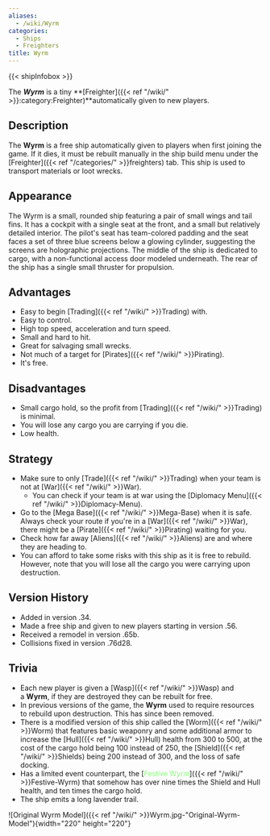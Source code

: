 ```yaml
---
aliases:
  - /wiki/Wyrm
categories:
  - Ships
  - Freighters
title: Wyrm
---
```


{{< shipInfobox >}}

The **_Wyrm_** is a tiny **[Freighter]({{< ref "/wiki/" >}}:category:Freighter)**automatically given to new players.

## Description

The **Wyrm** is a free ship automatically given to players when first joining the game. If it dies, it must be rebuilt manually in the ship build menu under the [Freighter]({{< ref "/categories/" >}}freighters) tab. This ship is used to transport materials or loot wrecks.

## Appearance

The Wyrm is a small, rounded ship featuring a pair of small wings and tail fins. It has a cockpit with a single seat at the front, and a small but relatively detailed interior. The pilot's seat has team-colored padding and the seat faces a set of three blue screens below a glowing cylinder, suggesting the screens are holographic projections. The middle of the ship is dedicated to cargo, with a non-functional access door modeled underneath. The rear of the ship has a single small thruster for propulsion.

## Advantages

- Easy to begin [Trading]({{< ref "/wiki/" >}}Trading) with.
- Easy to control.
- High top speed, acceleration and turn speed.
- Small and hard to hit.
- Great for salvaging small wrecks.
- Not much of a target for [Pirates]({{< ref "/wiki/" >}}Pirating).
- It's free.

## Disadvantages

- Small cargo hold, so the profit from [Trading]({{< ref "/wiki/" >}}Trading) is minimal.
- You will lose any cargo you are carrying if you die.
- Low health.

## Strategy

- Make sure to only [Trade]({{< ref "/wiki/" >}}Trading) when your team is not at [War]({{< ref "/wiki/" >}}War).
  - You can check if your team is at war using the [Diplomacy Menu]({{< ref "/wiki/" >}}Diplomacy-Menu).
- Go to the [Mega Base]({{< ref "/wiki/" >}}Mega-Base) when it is safe. Always check your route if you're in a [War]({{< ref "/wiki/" >}}War), there might be a [Pirate]({{< ref "/wiki/" >}}Pirating) waiting for you.
- Check how far away [Aliens]({{< ref "/wiki/" >}}Aliens) are and where they are heading to.
- You can afford to take some risks with this ship as it is free to rebuild. However, note that you will lose all the cargo you were carrying upon destruction.

## Version History

- Added in version .34.
- Made a free ship and given to new players starting in version .56.
- Received a remodel in version .65b.
- Collisions fixed in version .76d28.

## Trivia

- Each new player is given a [Wasp]({{< ref "/wiki/" >}}Wasp) and a **Wyrm**, if they are destroyed they can be rebuilt for free.
- In previous versions of the game, the **Wyrm** used to require resources to rebuild upon destruction. This has since been removed.
- There is a modified version of this ship called the [Worm]({{< ref "/wiki/" >}}Worm) that features basic weaponry and some additional armor to increase the [Hull]({{< ref "/wiki/" >}}Hull) health from 300 to 500, at the cost of the cargo hold being 100 instead of 250, the [Shield]({{< ref "/wiki/" >}}Shields) being 200 instead of 300, and the loss of safe docking.
- Has a limited event counterpart, the [<span style="color:#8dfc80">Festive Wyrm</span>]({{< ref "/wiki/" >}}Festive-Wyrm) that somehow has over nine times the Shield and Hull health, and ten times the cargo hold.
- The ship emits a long lavender trail.

![Original Wyrm Model]({{< ref "/wiki/" >}}Wyrm.jpg-"Original-Wyrm-Model"){width="220" height="220"}
